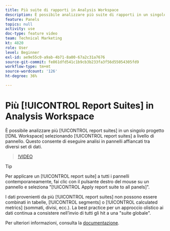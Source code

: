 ```yaml
---
title: Più suite di rapporti in Analysis Workspace
description: È possibile analizzare più suite di rapporti in un singolo progetto Workspace selezionando le suite a livello di pannello. Questo consente di eseguire analisi in pannelli affiancati tra diversi set di dati.
feature: Panels
topics: null
activity: use
doc-type: feature video
team: Technical Marketing
kt: 4820
role: User
level: Beginner
exl-id: ae9e55c0-a9ab-4b71-8a00-67a2c31a7676
source-git-commit: fe861dfd541c1b9cb3b233fa3f56d55054305fd9
workflow-type: tm+mt
source-wordcount: '126'
ht-degree: 36%

---
```


# Più [!UICONTROL Report Suites] in Analysis Workspace

È possibile analizzare più [!UICONTROL report suites] in un singolo progetto [!DNL Workspace] selezionando [!UICONTROL report suites] a livello di pannello. Questo consente di eseguire analisi in pannelli affiancati tra diversi set di dati.

>[!VIDEO](https://video.tv.adobe.com/v/32843/?quality=12)

>[!TIP]
>
> Per applicare un [!UICONTROL report suite] a tutti i pannelli contemporaneamente, fai clic con il pulsante destro del mouse su un pannello e seleziona &quot;[!UICONTROL Apply report suite to all panels]&quot;.

I dati provenienti da più [!UICONTROL report suites] non possono essere combinati in tabelle, [!UICONTROL segments] o [!UICONTROL calculated metrics] (sommati, divisi, ecc.). La best practice per un approccio olistico ai dati continua a consistere nell’invio di tutti gli hit a una &quot;suite globale&quot;.

Per ulteriori informazioni, consulta la [documentazione](https://experienceleague.adobe.com/docs/analytics/analyze/analysis-workspace/build-workspace-project/multiple-report-suites.html?lang=it).
